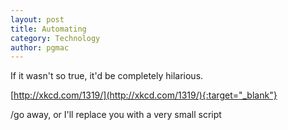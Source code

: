 ```yaml
---
layout: post
title: Automating
category: Technology
author: pgmac
---
```

If it wasn't so true, it'd be completely hilarious.

[http://xkcd.com/1319/](http://xkcd.com/1319/){:target="_blank"}

/go away, or I'll replace you with a very small script